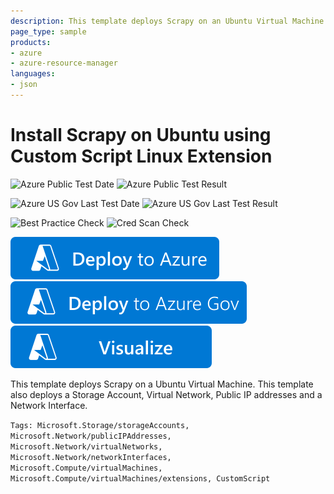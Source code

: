 ```yaml
---
description: This template deploys Scrapy on an Ubuntu Virtual Machine. The user can upload a spider to start to crawl. This template also deploys a Storage Account, Virtual Network, Public IP addresses and a Network Interface.
page_type: sample
products:
- azure
- azure-resource-manager
languages:
- json
---
```

# Install Scrapy on Ubuntu using Custom Script Linux Extension

![Azure Public Test Date](https://azurequickstartsservice.blob.core.windows.net/badges/application-workloads/scrapy/scrapy-on-ubuntu/PublicLastTestDate.svg)
![Azure Public Test Result](https://azurequickstartsservice.blob.core.windows.net/badges/application-workloads/scrapy/scrapy-on-ubuntu/PublicDeployment.svg)

![Azure US Gov Last Test Date](https://azurequickstartsservice.blob.core.windows.net/badges/application-workloads/scrapy/scrapy-on-ubuntu/FairfaxLastTestDate.svg)
![Azure US Gov Last Test Result](https://azurequickstartsservice.blob.core.windows.net/badges/application-workloads/scrapy/scrapy-on-ubuntu/FairfaxDeployment.svg)

![Best Practice Check](https://azurequickstartsservice.blob.core.windows.net/badges/application-workloads/scrapy/scrapy-on-ubuntu/BestPracticeResult.svg)
![Cred Scan Check](https://azurequickstartsservice.blob.core.windows.net/badges/application-workloads/scrapy/scrapy-on-ubuntu/CredScanResult.svg)

[![Deploy To Azure](https://raw.githubusercontent.com/Azure/azure-quickstart-templates/master/1-CONTRIBUTION-GUIDE/images/deploytoazure.svg?sanitize=true)](https://portal.azure.com/#create/Microsoft.Template/uri/https%3A%2F%2Fraw.githubusercontent.com%2FAzure%2Fazure-quickstart-templates%2Fmaster%2Fapplication-workloads%2Fscrapy%2Fscrapy-on-ubuntu%2Fazuredeploy.json)
[![Deploy To Azure US Gov](https://raw.githubusercontent.com/Azure/azure-quickstart-templates/master/1-CONTRIBUTION-GUIDE/images/deploytoazuregov.svg?sanitize=true)](https://portal.azure.us/#create/Microsoft.Template/uri/https%3A%2F%2Fraw.githubusercontent.com%2FAzure%2Fazure-quickstart-templates%2Fmaster%2Fapplication-workloads%2Fscrapy%2Fscrapy-on-ubuntu%2Fazuredeploy.json)
[![Visualize](https://raw.githubusercontent.com/Azure/azure-quickstart-templates/master/1-CONTRIBUTION-GUIDE/images/visualizebutton.svg?sanitize=true)](http://armviz.io/#/?load=https%3A%2F%2Fraw.githubusercontent.com%2FAzure%2Fazure-quickstart-templates%2Fmaster%2Fapplication-workloads%2Fscrapy%2Fscrapy-on-ubuntu%2Fazuredeploy.json)

This template deploys Scrapy on a Ubuntu Virtual Machine. This template also deploys a Storage Account, Virtual Network, Public IP addresses and a Network Interface.

`Tags: Microsoft.Storage/storageAccounts, Microsoft.Network/publicIPAddresses, Microsoft.Network/virtualNetworks, Microsoft.Network/networkInterfaces, Microsoft.Compute/virtualMachines, Microsoft.Compute/virtualMachines/extensions, CustomScript`
